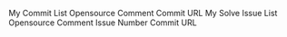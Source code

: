 My Commit List
Opensource	Comment	Commit URL
My Solve Issue List
Opensource	Comment	Issue Number	Commit URL
